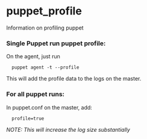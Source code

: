# puppet_profile
Information on profiling puppet

### Single Puppet run puppet profile:
On the agent, just run
```
  puppet agent -t --profile
```

This will add the profile data to the logs on the master.

### For all puppet runs:
In puppet.conf on the master, add:
```
  profile=true
```

_NOTE: This will increase the log size substantially_
